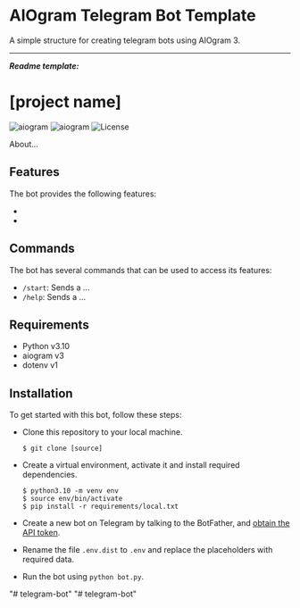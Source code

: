 # AIOgram Telegram Bot Template

A simple structure for creating telegram bots using AIOgram 3.

---
***Readme template:***

# [project name]

![aiogram](https://img.shields.io/badge/python-v3.10-blue.svg?logo=python&logoColor=yellow) ![aiogram](https://img.shields.io/badge/aiogram-v3-blue.svg?logo=telegram) ![License](https://img.shields.io/badge/license-MIT-blue.svg)

About...

## Features

The bot provides the following features:

-
-

## Commands

The bot has several commands that can be used to access its features:

- `/start`: Sends a ...
- `/help`: Sends a ...

## Requirements

- Python v3.10
- aiogram v3
- dotenv v1

## Installation

To get started with this bot, follow these steps:

- Clone this repository to your local machine.

    ```
    $ git clone [source]
    ```

- Create a virtual environment, activate it and install required dependencies.

    ```
    $ python3.10 -m venv env
    $ source env/bin/activate
    $ pip install -r requirements/local.txt
    ```

- Create a new bot on Telegram by talking to the BotFather, and [obtain the API token](https://www.siteguarding.com/en/how-to-get-telegram-bot-api-token).

- Rename the file `.env.dist` to `.env` and replace the placeholders with required data.

- Run the bot using `python bot.py`.

"# telegram-bot" 
"# telegram-bot" 
